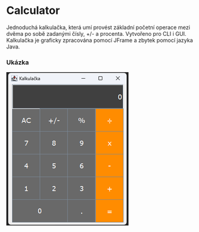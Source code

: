 # Calculator
Jednoduchá kalkulačka, která umí provést základní početní operace mezi dvěma po sobě zadanými čísly, +/- a procenta. Vytvořeno pro CLI i GUI. Kalkulačka je graficky zpracována pomocí JFrame a zbytek pomocí jazyka Java.

### Ukázka
![alt text](image.png)